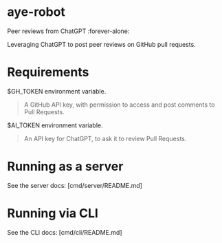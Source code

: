 # aye-robot

Peer reviews from ChatGPT :forever-alone:

Leveraging ChatGPT to post peer reviews on GitHub pull requests.

# Requirements

$GH_TOKEN environment variable.
> A GitHub API key, with permission to access and post comments to Pull Requests.

$AI_TOKEN environment variable.
> An API key for ChatGPT, to ask it to review Pull Requests.

# Running as a server

See the server docs: [cmd/server/README.md]

# Running via CLI

See the CLI docs: [cmd/cli/README.md]

